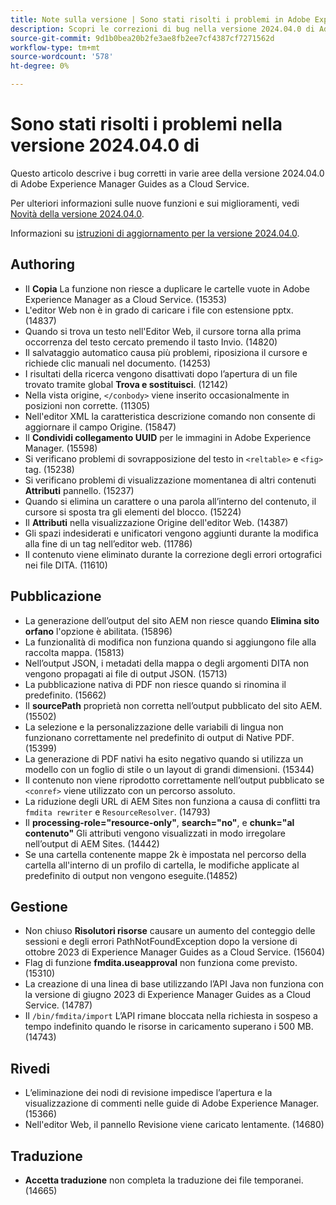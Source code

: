 ```yaml
---
title: Note sulla versione | Sono stati risolti i problemi in Adobe Experience Manager Guides, versione 2024.4.0
description: Scopri le correzioni di bug nella versione 2024.04.0 di Adobe Experience Manager Guides as a Cloud Service.
source-git-commit: 9d1b0bea20b2fe3ae8fb2ee7cf4387cf7271562d
workflow-type: tm+mt
source-wordcount: '578'
ht-degree: 0%

---
```



# Sono stati risolti i problemi nella versione 2024.04.0 di

Questo articolo descrive i bug corretti in varie aree della versione 2024.04.0 di Adobe Experience Manager Guides as a Cloud Service.

Per ulteriori informazioni sulle nuove funzioni e sui miglioramenti, vedi [Novità della versione 2024.04.0](whats-new-2024-04-0.md).

Informazioni su [istruzioni di aggiornamento per la versione 2024.04.0](upgrade-instructions-2024-04-0.md).

## Authoring

- Il **Copia** La funzione non riesce a duplicare le cartelle vuote in Adobe Experience Manager as a Cloud Service. (15353)
- L&#39;editor Web non è in grado di caricare i file con estensione pptx. (14837)
- Quando si trova un testo nell&#39;Editor Web, il cursore torna alla prima occorrenza del testo cercato premendo il tasto Invio. (14820)
- Il salvataggio automatico causa più problemi, riposiziona il cursore e richiede clic manuali nel documento. (14253)
- I risultati della ricerca vengono disattivati dopo l’apertura di un file trovato tramite global **Trova e sostituisci**. (12142)
- Nella vista origine, `</conbody>` viene inserito occasionalmente in posizioni non corrette. (11305)
- Nell&#39;editor XML la caratteristica descrizione comando non consente di aggiornare il campo Origine. (15847)
- Il **Condividi collegamento UUID** per le immagini in Adobe Experience Manager. (15598)
- Si verificano problemi di sovrapposizione del testo in `<reltable>` e `<fig>` tag. (15238)
- Si verificano problemi di visualizzazione momentanea di altri contenuti **Attributi** pannello. (15237)
- Quando si elimina un carattere o una parola all’interno del contenuto, il cursore si sposta tra gli elementi del blocco. (15224)
- Il **Attributi** nella visualizzazione Origine dell&#39;editor Web. (14387)
- Gli spazi indesiderati e unificatori vengono aggiunti durante la modifica alla fine di un tag nell’editor web. (11786)
- Il contenuto viene eliminato durante la correzione degli errori ortografici nei file DITA. (11610)


## Pubblicazione

- La generazione dell’output del sito AEM non riesce quando **Elimina sito orfano** l&#39;opzione è abilitata. (15896)
- La funzionalità di modifica non funziona quando si aggiungono file alla raccolta mappa. (15813)
- Nell’output JSON, i metadati della mappa o degli argomenti DITA non vengono propagati ai file di output JSON. (15713)
- La pubblicazione nativa di PDF non riesce quando si rinomina il predefinito. (15662)
- Il **sourcePath** proprietà non corretta nell’output pubblicato del sito AEM. (15502)
- La selezione e la personalizzazione delle variabili di lingua non funzionano correttamente nel predefinito di output di Native PDF. (15399)
- La generazione di PDF nativi ha esito negativo quando si utilizza un modello con un foglio di stile o un layout di grandi dimensioni. (15344)
- Il contenuto non viene riprodotto correttamente nell’output pubblicato se `<conref>` viene utilizzato con un percorso assoluto.
- La riduzione degli URL di AEM Sites non funziona a causa di conflitti tra `fmdita rewriter` e `ResourceResolver`. (14793)
- Il **processing-role=&quot;resource-only&quot;**, **search=&quot;no&quot;**, e **chunk=&quot;al contenuto&quot;** Gli attributi vengono visualizzati in modo irregolare nell’output di AEM Sites. (14442)
- Se una cartella contenente mappe 2k è impostata nel percorso della cartella all&#39;interno di un profilo di cartella, le modifiche applicate al predefinito di output non vengono eseguite.(14852)

## Gestione

- Non chiuso **Risolutori risorse** causare un aumento del conteggio delle sessioni e degli errori PathNotFoundException dopo la versione di ottobre 2023 di Experience Manager Guides as a Cloud Service. (15604)
- Flag di funzione **fmdita.useapproval** non funziona come previsto. (15310)
- La creazione di una linea di base utilizzando l’API Java non funziona con la versione di giugno 2023 di Experience Manager Guides as a Cloud Service. (14787)
- Il `/bin/fmdita/import` L’API rimane bloccata nella richiesta in sospeso a tempo indefinito quando le risorse in caricamento superano i 500 MB. (14743)

## Rivedi

- L’eliminazione dei nodi di revisione impedisce l’apertura e la visualizzazione di commenti nelle guide di Adobe Experience Manager. (15366)
- Nell&#39;editor Web, il pannello Revisione viene caricato lentamente. (14680)

## Traduzione

- **Accetta traduzione** non completa la traduzione dei file temporanei. (14665)

